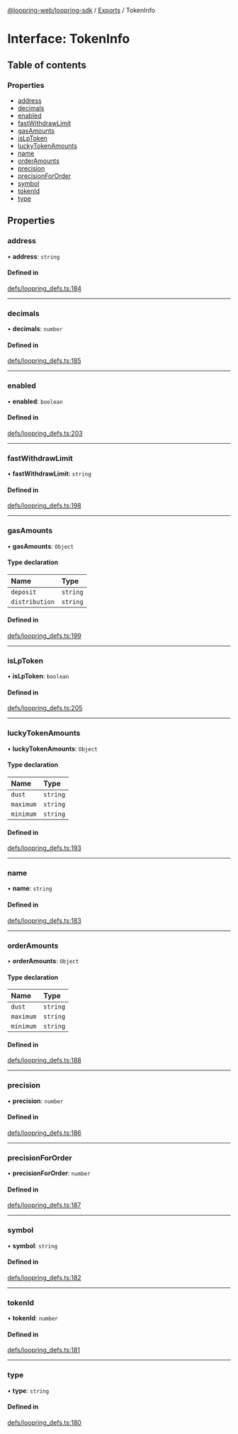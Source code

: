 [@loopring-web/loopring-sdk](../README.md) / [Exports](../modules.md) / TokenInfo

# Interface: TokenInfo

## Table of contents

### Properties

- [address](TokenInfo.md#address)
- [decimals](TokenInfo.md#decimals)
- [enabled](TokenInfo.md#enabled)
- [fastWithdrawLimit](TokenInfo.md#fastwithdrawlimit)
- [gasAmounts](TokenInfo.md#gasamounts)
- [isLpToken](TokenInfo.md#islptoken)
- [luckyTokenAmounts](TokenInfo.md#luckytokenamounts)
- [name](TokenInfo.md#name)
- [orderAmounts](TokenInfo.md#orderamounts)
- [precision](TokenInfo.md#precision)
- [precisionForOrder](TokenInfo.md#precisionfororder)
- [symbol](TokenInfo.md#symbol)
- [tokenId](TokenInfo.md#tokenid)
- [type](TokenInfo.md#type)

## Properties

### address

• **address**: `string`

#### Defined in

[defs/loopring_defs.ts:184](https://github.com/Loopring/loopring_sdk/blob/81e0b16/src/defs/loopring_defs.ts#L184)

___

### decimals

• **decimals**: `number`

#### Defined in

[defs/loopring_defs.ts:185](https://github.com/Loopring/loopring_sdk/blob/81e0b16/src/defs/loopring_defs.ts#L185)

___

### enabled

• **enabled**: `boolean`

#### Defined in

[defs/loopring_defs.ts:203](https://github.com/Loopring/loopring_sdk/blob/81e0b16/src/defs/loopring_defs.ts#L203)

___

### fastWithdrawLimit

• **fastWithdrawLimit**: `string`

#### Defined in

[defs/loopring_defs.ts:198](https://github.com/Loopring/loopring_sdk/blob/81e0b16/src/defs/loopring_defs.ts#L198)

___

### gasAmounts

• **gasAmounts**: `Object`

#### Type declaration

| Name | Type |
| :------ | :------ |
| `deposit` | `string` |
| `distribution` | `string` |

#### Defined in

[defs/loopring_defs.ts:199](https://github.com/Loopring/loopring_sdk/blob/81e0b16/src/defs/loopring_defs.ts#L199)

___

### isLpToken

• **isLpToken**: `boolean`

#### Defined in

[defs/loopring_defs.ts:205](https://github.com/Loopring/loopring_sdk/blob/81e0b16/src/defs/loopring_defs.ts#L205)

___

### luckyTokenAmounts

• **luckyTokenAmounts**: `Object`

#### Type declaration

| Name | Type |
| :------ | :------ |
| `dust` | `string` |
| `maximum` | `string` |
| `minimum` | `string` |

#### Defined in

[defs/loopring_defs.ts:193](https://github.com/Loopring/loopring_sdk/blob/81e0b16/src/defs/loopring_defs.ts#L193)

___

### name

• **name**: `string`

#### Defined in

[defs/loopring_defs.ts:183](https://github.com/Loopring/loopring_sdk/blob/81e0b16/src/defs/loopring_defs.ts#L183)

___

### orderAmounts

• **orderAmounts**: `Object`

#### Type declaration

| Name | Type |
| :------ | :------ |
| `dust` | `string` |
| `maximum` | `string` |
| `minimum` | `string` |

#### Defined in

[defs/loopring_defs.ts:188](https://github.com/Loopring/loopring_sdk/blob/81e0b16/src/defs/loopring_defs.ts#L188)

___

### precision

• **precision**: `number`

#### Defined in

[defs/loopring_defs.ts:186](https://github.com/Loopring/loopring_sdk/blob/81e0b16/src/defs/loopring_defs.ts#L186)

___

### precisionForOrder

• **precisionForOrder**: `number`

#### Defined in

[defs/loopring_defs.ts:187](https://github.com/Loopring/loopring_sdk/blob/81e0b16/src/defs/loopring_defs.ts#L187)

___

### symbol

• **symbol**: `string`

#### Defined in

[defs/loopring_defs.ts:182](https://github.com/Loopring/loopring_sdk/blob/81e0b16/src/defs/loopring_defs.ts#L182)

___

### tokenId

• **tokenId**: `number`

#### Defined in

[defs/loopring_defs.ts:181](https://github.com/Loopring/loopring_sdk/blob/81e0b16/src/defs/loopring_defs.ts#L181)

___

### type

• **type**: `string`

#### Defined in

[defs/loopring_defs.ts:180](https://github.com/Loopring/loopring_sdk/blob/81e0b16/src/defs/loopring_defs.ts#L180)
